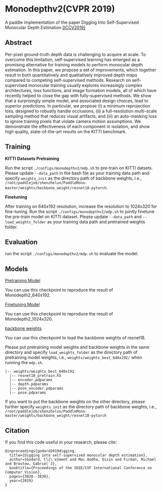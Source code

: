 # Monodepthv2(CVPR 2019)
A paddle implementation of the paper Digging Into Self-Supervised Monocular Depth Estimation
[\[ICCV2019\]](https://openaccess.thecvf.com/content_ICCV_2019/html/Godard_Digging_Into_Self-Supervised_Monocular_Depth_Estimation_ICCV_2019_paper.html)


## Abstract
Per-pixel ground-truth depth data is challenging to acquire at scale. To overcome this limitation, self-supervised learning has emerged as a promising alternative for training models to perform monocular depth estimation. In this paper, we propose a set of improvements, which together result in both quantitatively and qualitatively improved depth maps compared to competing self-supervised methods. Research on self-supervised monocular training usually explores increasingly complex architectures, loss functions, and image formation models, all of which have recently helped to close the gap with fully-supervised methods. We show that a surprisingly simple model, and associated design choices, lead to superior predictions. In particular, we propose (i) a minimum reprojection loss, designed to robustly handle occlusions, (ii) a full-resolution multi-scale sampling method that reduces visual artifacts, and (iii) an auto-masking loss to ignore training pixels that violate camera motion assumptions. We demonstrate the effectiveness of each component in isolation, and show high quality, state-of-the-art results on the KITTI benchmark.


## Training
**KITTI Datasets Pretraining**

Run the script `./configs/monodepthv2/mdp.sh` to pre-train on KITTI datsets. Please update `--data_path` in the bash file as your training data path and specify `weights_init` as the directory path of backbone weights, i.e., `/root/paddlejob/shenzhelun/PaddleMono-master/weights/backbone_weight/resnet18-pytorch`.

**Finetuning**

After training on 640x192 resolution, increase the resolution to 1024x320 for fine-tuning.
Run the script `./configs/monodepthv2/mdp.sh` to jointly finetune the pre-train model on KITTI dataset. 
Please update `--data_path` and `--load_weights_folder` as your training data path and pretrained weights folder.

## Evaluation

run the script `./configs/monodepthv2/mdp.sh` to evaluate the model.

## Models

[Pretraining Model](https://drive.google.com/file/d/14hUDOt4lt6glPdUAwgky523E1yZJ1Wvw/view?usp=sharing)

You can use this checkpoint to reproduce the result of Monodepth2_640x192.

[comment]: <> (You can use this checkpoint to reproduce the result of Monodepth2_640x192.)

[Finetuning Model](https://drive.google.com/file/d/1OQDwQ0MI-XA2GDBsCr0E4CSc0BJPqnCB/view?usp=sharing)

You can use this checkpoint to reproduce the result of Monodepth2_1024x320. 

[comment]: <> (You can use this checkpoint to reproduce the result of Monodepth2_1024x320.)

[backbone weights](https://drive.google.com/file/d/1iVnt_6I0u2U4wo1ZeG1Iy2DvZ1Ltn-2l/view?usp=share_link)

You can use this checkpoint to load the backbone weights of resnet18.

Please put pretraining model weights and backbone weights in the same directory and specify `load_weights_folder` 
as the directory path of pretraining model weights, i.e., `weights/weights_best_640x192/` when running the `mdp.sh`.

```text
|-- weights/weights_best_640x192
  |-- resnet18_pretrain.h5
  |-- encoder.pdparams
  |-- depth.pdparams
  |-- pose_encoder.pdparams
  |-- pose.pdparams
```

If you want to put the backbone weights on the other directory, please further specify `weights_init` as the directory path of backbone weights, i.e., `/root/paddlejob/shenzhelun/PaddleMono-master/weights/backbone_weight/resnet18-pytorch`

## Citation
If you find this code useful in your research, please cite:
```
@inproceedings{godard2019digging,
  title={Digging into self-supervised monocular depth estimation},
  author={Godard, Cl{\'e}ment and Mac Aodha, Oisin and Firman, Michael and Brostow, Gabriel J},
  booktitle={Proceedings of the IEEE/CVF International Conference on Computer Vision},
  pages={3828--3838},
  year={2019}
}
```